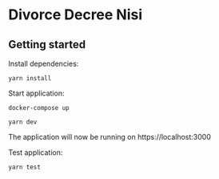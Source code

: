 # Divorce Decree Nisi

## Getting started

Install dependencies:

`yarn install`

Start application:

`docker-compose up`

`yarn dev`

The application will now be running on https://localhost:3000

Test application:


`yarn test`
